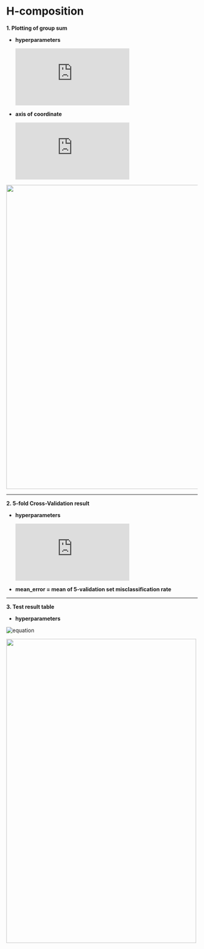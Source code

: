 # H-composition

**1. Plotting of group sum**

- **hyperparameters**

  ![equation](https://latex.codecogs.com/gif.latex?%5Cfn_cs%20%5Csmall%20%5Clambda_%7B1%7D%20%3D%200.05%2C%5Cquad%20%5Clambda_%7B2%7D%20%3D%20seq%2810%5E%7B-3%7D%2C%20%5C%2C%2010%5E%7B-1%7D%2C%5C%2C%20length.out%20%3D%2020%29)
- **axis of coordinate**
 
  ![equation](https://latex.codecogs.com/gif.latex?%5Cfn_cs%20%5Csmall%20x%20%3A%20%5Cfrac%7B1%7D%7B%5Clambda_%7B2%7D%7D%2C%20%5Cquad%20y%20%3A%20group%20%5C%2C%5C%2C%20sum)

<img width = "800" height = '800' src = https://user-images.githubusercontent.com/37679460/48176644-6bcaa200-e354-11e8-9508-d959d8fbc21e.png>


-----------------------------------


**2. 5-fold Cross-Validation result**

- **hyperparameters**

  ![equation](https://latex.codecogs.com/gif.latex?%5Cfn_cs%20%5Clambda_%7B1%7D%20%3D%200.05%2C%20%5C%2C%20%5Clambda_%7B2%7D%3Dseq%2810%5E%7B-3%7D%2C%2010%5E%7B-1%7D%2C%20length.out%20%3D%2020%29%20%5C%2C%5C%2C%5C%2C%20Top6)
 
 - **mean_error = mean of 5-validation set misclassification rate**
-------------------------------------


**3. Test result table**

- **hyperparameters**

![equation](https://latex.codecogs.com/gif.latex?\fn_cs&space;\lambda_{1}&space;=&space;1.053105)

<img width = "500" height = '800' src = https://user-images.githubusercontent.com/37679460/49022933-6802a080-f1d9-11e8-9ad1-a63e94861576.png>


